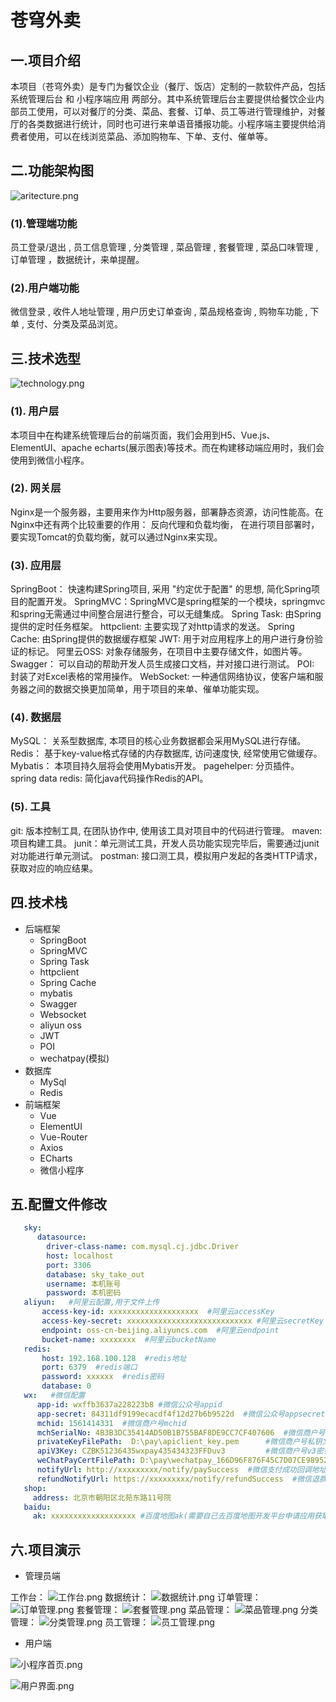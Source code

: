 # 苍穹外卖

## 一.项目介绍

本项目（苍穹外卖）是专门为餐饮企业（餐厅、饭店）定制的一款软件产品，包括 系统管理后台 和 小程序端应用 两部分。其中系统管理后台主要提供给餐饮企业内部员工使用，可以对餐厅的分类、菜品、套餐、订单、员工等进行管理维护，对餐厅的各类数据进行统计，同时也可进行来单语音播报功能。小程序端主要提供给消费者使用，可以在线浏览菜品、添加购物车、下单、支付、催单等。

## 二.功能架构图



![aritecture.png](assert/aritecture.png)

### (1).管理端功能

员工登录/退出 , 员工信息管理 , 分类管理 , 菜品管理 , 套餐管理 , 菜品口味管理 , 订单管理 ，数据统计，来单提醒。

### (2).用户端功能

微信登录 , 收件人地址管理 , 用户历史订单查询 , 菜品规格查询 , 购物车功能 , 下单 , 支付、分类及菜品浏览。

## 三.技术选型

![technology.png](assert/technology.png)

### (1). 用户层

本项目中在构建系统管理后台的前端页面，我们会用到H5、Vue.js、ElementUI、apache echarts(展示图表)等技术。而在构建移动端应用时，我们会使用到微信小程序。

### (2). 网关层

Nginx是一个服务器，主要用来作为Http服务器，部署静态资源，访问性能高。在Nginx中还有两个比较重要的作用： 反向代理和负载均衡， 在进行项目部署时，要实现Tomcat的负载均衡，就可以通过Nginx来实现。

### (3). 应用层

SpringBoot： 快速构建Spring项目, 采用 "约定优于配置" 的思想, 简化Spring项目的配置开发。 SpringMVC：SpringMVC是spring框架的一个模块，springmvc和spring无需通过中间整合层进行整合，可以无缝集成。 Spring Task: 由Spring提供的定时任务框架。 httpclient: 主要实现了对http请求的发送。 Spring Cache: 由Spring提供的数据缓存框架 JWT: 用于对应用程序上的用户进行身份验证的标记。 阿里云OSS: 对象存储服务，在项目中主要存储文件，如图片等。 Swagger： 可以自动的帮助开发人员生成接口文档，并对接口进行测试。 POI: 封装了对Excel表格的常用操作。 WebSocket: 一种通信网络协议，使客户端和服务器之间的数据交换更加简单，用于项目的来单、催单功能实现。

### (4). 数据层

MySQL： 关系型数据库, 本项目的核心业务数据都会采用MySQL进行存储。 Redis： 基于key-value格式存储的内存数据库, 访问速度快, 经常使用它做缓存。 Mybatis： 本项目持久层将会使用Mybatis开发。 pagehelper: 分页插件。 spring data redis: 简化java代码操作Redis的API。

### (5). 工具

git: 版本控制工具, 在团队协作中, 使用该工具对项目中的代码进行管理。 maven: 项目构建工具。 junit：单元测试工具，开发人员功能实现完毕后，需要通过junit对功能进行单元测试。 postman: 接口测工具，模拟用户发起的各类HTTP请求，获取对应的响应结果。


## 四.技术栈

- 后端框架
    - SpringBoot
    - SpringMVC
    - Spring Task
    - httpclient
    - Spring Cache
    - mybatis
    - Swagger
    - Websocket
    - aliyun oss
    - JWT
    - POI
    - wechatpay(模拟)
- 数据库
    - MySql
    - Redis
- 前端框架
    - Vue
    - ElementUI
    - Vue-Router
    - Axios
    - ECharts
    - 微信小程序

## 五.配置文件修改

 ```yml
    sky:
       datasource:
         driver-class-name: com.mysql.cj.jdbc.Driver
         host: localhost
         port: 3306
         database: sky_take_out
         username: 本机账号
         password: 本机密码
    aliyun:   #阿里云配置,用于文件上传
        access-key-id: xxxxxxxxxxxxxxxxxxxx  #阿里云accessKey
        access-key-secret: xxxxxxxxxxxxxxxxxxxxxxxxxxxx #阿里云secretKey
        endpoint: oss-cn-beijing.aliyuncs.com  #阿里云endpoint
        bucket-name: xxxxxxxx  #阿里云bucketName
    redis:
        host: 192.168.100.128  #redis地址
        port: 6379  #redis端口
        password: xxxxxx  #redis密码
        database: 0
    wx:   #微信配置
       app-id: wxffb3637a228223b8 #微信公众号appid
       app-secret: 84311df9199ecacdf4f12d27b6b9522d  #微信公众号appsecret
       mchid: 1561414331  #微信商户号mchid
       mchSerialNo: 4B3B3DC35414AD50B1B755BAF8DE9CC7CF407606  #微信商户号密钥
       privateKeyFilePath:  D:\pay\apiclient_key.pem      #微信商户号私钥文件路径
       apiV3Key: CZBK51236435wxpay435434323FFDuv3         #微信商户号v3密钥
       weChatPayCertFilePath: D:\pay\wechatpay_166D96F876F45C7D07CE98952A96EC980368ACFC.pem   #微信商户号证书文件路径
       notifyUrl: http://xxxxxxxxx/notify/paySuccess  #微信支付成功回调地址(xxxx部分需要替换成使用本项目启动的cpolar软件中的域名)
       refundNotifyUrl: https://xxxxxxxxx/notify/refundSuccess  #微信退款成功回调地址(xxxx部分需要替换成使用本项目启动的cpolar软件中的域名)
    shop:
      address: 北京市朝阳区北苑东路11号院
    baidu:
      ak: xxxxxxxxxxxxxxxxxxx #百度地图ak(需要自己去百度地图开发平台申请应用获取ak)
   ```
## 六.项目演示

- 管理员端

工作台：
![工作台.png](assert/%E5%B7%A5%E4%BD%9C%E5%8F%B0.png)
数据统计：
![数据统计.png](assert/%E6%95%B0%E6%8D%AE%E7%BB%9F%E8%AE%A1.png)
订单管理：
![订单管理.png](assert/%E8%AE%A2%E5%8D%95%E7%AE%A1%E7%90%86.png)
套餐管理：
![套餐管理.png](assert/%E5%A5%97%E9%A4%90%E7%AE%A1%E7%90%86.png)
菜品管理：
![菜品管理.png](assert/%E8%8F%9C%E5%93%81%E7%AE%A1%E7%90%86.png)
分类管理：
![分类管理.png](assert/%E5%88%86%E7%B1%BB%E7%AE%A1%E7%90%86.png)
员工管理：
![员工管理.png](assert/%E5%91%98%E5%B7%A5%E7%AE%A1%E7%90%86.png)
- 用户端

![小程序首页.png](assert/%E5%B0%8F%E7%A8%8B%E5%BA%8F%E9%A6%96%E9%A1%B5.png)

![用户界面.png](assert/%E7%94%A8%E6%88%B7%E7%95%8C%E9%9D%A2.png)
